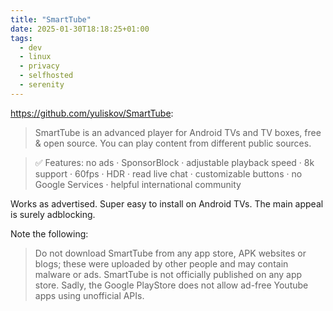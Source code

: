 ```yaml
---
title: "SmartTube"
date: 2025-01-30T18:18:25+01:00
tags:
  - dev
  - linux
  - privacy
  - selfhosted
  - serenity
---
```


https://github.com/yuliskov/SmartTube:

> SmartTube is an advanced player for Android TVs and TV boxes, free & open
> source. You can play content from different public sources.

> ✅ Features: no ads ‧ SponsorBlock ‧ adjustable playback speed ‧ 8k support ‧
> 60fps ‧ HDR ‧ read live chat ‧ customizable buttons ‧ no Google Services ‧
> helpful international community

Works as advertised. Super easy to install on Android TVs. The main appeal is
surely adblocking.

Note the following:

> Do not download SmartTube from any app store, APK websites or blogs; these
> were uploaded by other people and may contain malware or ads. SmartTube is not
> officially published on any app store. Sadly, the Google PlayStore does not
> allow ad-free Youtube apps using unofficial APIs.
